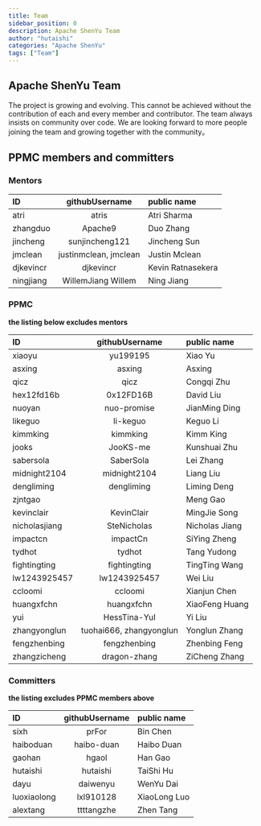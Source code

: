 ```yaml
---
title: Team
sidebar_position: 0
description: Apache ShenYu Team
author: "hutaishi"
categories: "Apache ShenYu"
tags: ["Team"]
---
```



## Apache ShenYu Team

The project is growing and evolving. This cannot be achieved without the contribution of each and every member and contributor.
The team always insists on community over code. We are looking forward to more people joining the team and growing together with the community。


## PPMC members and committers

### Mentors

| ID                          |    githubUsername	    | public name                         |
|:----------------------------|:---------------------:|:------------------------------------|
| atri                        |         atris         | Atri Sharma                         |
| zhangduo                    |        Apache9        | Duo Zhang                           |
| jincheng                    |    sunjincheng121     | Jincheng Sun                        |
| jmclean                     | justinmclean, jmclean | Justin Mclean                       |
| djkevincr                   |       djkevincr       | Kevin Ratnasekera                   |
| ningjiang                   |  WillemJiang Willem   | Ning Jiang                          |


### PPMC

**the listing below excludes mentors**

| ID            |     githubUsername      | public name    |
| :------------ | :---------------------: | :------------- |
| xiaoyu        |        yu199195         | Xiao Yu        |
| asxing        |         asxing          | Asxing         |
| qicz          |          qicz           | Congqi Zhu     |
| hex12fd16b    |        0x12FD16B        | David Liu      |
| nuoyan        |       nuo-promise       | JianMing Ding  |
| likeguo       |        li-keguo         | Keguo Li       |
| kimmking      |        kimmking         | Kimm King      |
| jooks         |        JooKS-me         | Kunshuai Zhu   |
| sabersola     |        SaberSola        | Lei Zhang      |
| midnight2104  |      midnight2104       | Liang Liu      |
| dengliming    |       dengliming        | Liming Deng    |
| zjntgao       |                         | Meng Gao       |
| kevinclair    |       KevinClair        | MingJie Song   |
| nicholasjiang |       SteNicholas       | Nicholas Jiang |
| impactcn      |        impactCn         | SiYing Zheng   |
| tydhot        |         tydhot          | Tang Yudong    |
| fightingting  |      fightingting       | TingTing Wang  |
| lw1243925457  |      lw1243925457       | Wei Liu        |
| ccloomi       |         ccloomi         | Xianjun Chen   |
| huangxfchn    |       huangxfchn        | XiaoFeng Huang |
| yui           |      HessTina-YuI       | Yi Liu         |
| zhangyonglun  | tuohai666, zhangyonglun | Yonglun Zhang  |
| fengzhenbing  |      fengzhenbing       | Zhenbing Feng  |
| zhangzicheng  |      dragon-zhang       | ZiCheng Zhang  |

### Committers

**the listing excludes PPMC members above**

| ID          | githubUsername | public name  |
| :---------- | :------------: | :----------- |
| sixh        |     prFor      | Bin Chen     |
| haiboduan   |   haibo-duan   | Haibo Duan   |
| gaohan      |     hgaol      | Han Gao      |
| hutaishi    |    hutaishi    | TaiShi Hu    |
| dayu        |    daiwenyu    | WenYu Dai    |
| luoxiaolong |   lxl910128    | XiaoLong Luo |
| alextang    |   ttttangzhe   | Zhen Tang    |

